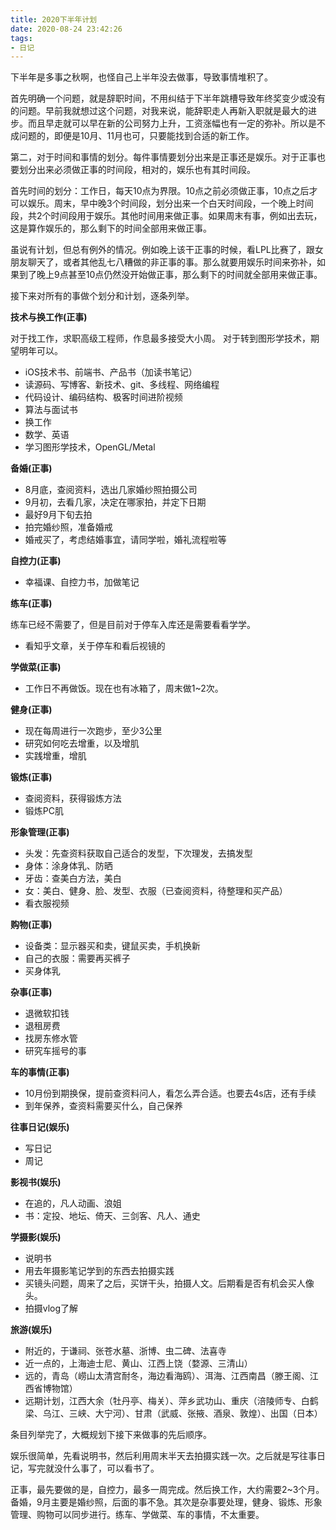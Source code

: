 ```yaml
---
title: 2020下半年计划
date: 2020-08-24 23:42:26
tags:
- 日记
---
```


下半年是多事之秋啊，也怪自己上半年没去做事，导致事情堆积了。

首先明确一个问题，就是辞职时间，不用纠结于下半年跳槽导致年终奖变少或没有的问题。早前我就想过这个问题，对我来说，能辞职走人再新入职就是最大的进步。而且早走就可以早在新的公司努力上升，工资涨幅也有一定的弥补。所以是不成问题的，即便是10月、11月也可，只要能找到合适的新工作。

第二，对于时间和事情的划分。每件事情要划分出来是正事还是娱乐。对于正事也要划分出来必须做正事的时间段，相对的，娱乐也有其时间段。

首先时间的划分：工作日，每天10点为界限。10点之前必须做正事，10点之后才可以娱乐。周末，早中晚3个时间段，划分出来一个白天时间段，一个晚上时间段，共2个时间段用于娱乐。其他时间用来做正事。如果周末有事，例如出去玩，这是算作娱乐的，那么剩下的时间全部用来做正事。

虽说有计划，但总有例外的情况。例如晚上该干正事的时候，看LPL比赛了，跟女朋友聊天了，或者其他乱七八糟做的非正事的事。那么就要用娱乐时间来弥补，如果到了晚上9点甚至10点仍然没开始做正事，那么剩下的时间就全部用来做正事。

接下来对所有的事做个划分和计划，逐条列举。

**技术与换工作(正事)**

对于找工作，求职高级工程师，作息最多接受大小周。
对于转到图形学技术，期望明年可以。

- iOS技术书、前端书、产品书（加读书笔记）
- 读源码、写博客、新技术、git、多线程、网络编程
- 代码设计、编码结构、极客时间进阶视频
- 算法与面试书
- 换工作
- 数学、英语
- 学习图形学技术，OpenGL/Metal

**备婚(正事)**

- 8月底，查阅资料，选出几家婚纱照拍摄公司
- 9月初，去看几家，决定在哪家拍，并定下日期
- 最好9月下旬去拍
- 拍完婚纱照，准备婚戒
- 婚戒买了，考虑结婚事宜，请同学啦，婚礼流程啦等

**自控力(正事)**

- 幸福课、自控力书，加做笔记

**练车(正事)**

练车已经不需要了，但是目前对于停车入库还是需要看看学学。

- 看知乎文章，关于停车和看后视镜的

**学做菜(正事)**

- 工作日不再做饭。现在也有冰箱了，周末做1~2次。

**健身(正事)**

- 现在每周进行一次跑步，至少3公里
- 研究如何吃去增重，以及增肌
- 实践增重，增肌

**锻炼(正事)**

- 查阅资料，获得锻炼方法
- 锻炼PC肌

**形象管理(正事)**

- 头发：先查资料获取自己适合的发型，下次理发，去搞发型
- 身体：涂身体乳、防晒
- 牙齿：查美白方法，美白
- 女：美白、健身、脸、发型、衣服（已查阅资料，待整理和买产品）
- 看衣服视频

**购物(正事)**

- 设备类：显示器买和卖，键鼠买卖，手机换新
- 自己的衣服：需要再买裤子
- 买身体乳

**杂事(正事)**

- 退微软扣钱
- 退租房费
- 找房东修水管
- 研究车摇号的事

**车的事情(正事)**

- 10月份到期换保，提前查资料问人，看怎么弄合适。也要去4s店，还有手续
- 到年保养，查资料需要买什么，自己保养

**往事日记(娱乐)**

- 写日记
- 周记

**影视书(娱乐)**

- 在追的，凡人动画、浪姐
- 书：定投、地坛、倚天、三剑客、凡人、通史

**学摄影(娱乐)**

- 说明书
- 用去年摄影笔记学到的东西去拍摄实践
- 买镜头问题，周来了之后，买饼干头，拍摄人文。后期看是否有机会买人像头。
- 拍摄vlog了解

**旅游(娱乐)**

- 附近的，于谦祠、张苍水墓、浙博、虫二碑、法喜寺
- 近一点的，上海迪士尼、黄山、江西上饶（婺源、三清山）
- 远的，青岛（崂山太清宫耐冬，海边看海鸥）、洱海、江西南昌（滕王阁、江西省博物馆）
- 远期计划，江西大余（牡丹亭、梅关）、萍乡武功山、重庆（涪陵师专、白鹤梁、乌江、三峡、大宁河）、甘肃（武威、张掖、酒泉、敦煌）、出国（日本）

条目列举完了，大概规划下接下来做事的先后顺序。

娱乐很简单，先看说明书，然后利用周末半天去拍摄实践一次。之后就是写往事日记，写完就没什么事了，可以看书了。

正事，最先要做的是，自控力，最多一周完成。然后换工作，大约需要2~3个月。备婚，9月主要是婚纱照，后面的事不急。其次是杂事要处理，健身、锻炼、形象管理、购物可以同步进行。练车、学做菜、车的事情，不太重要。
